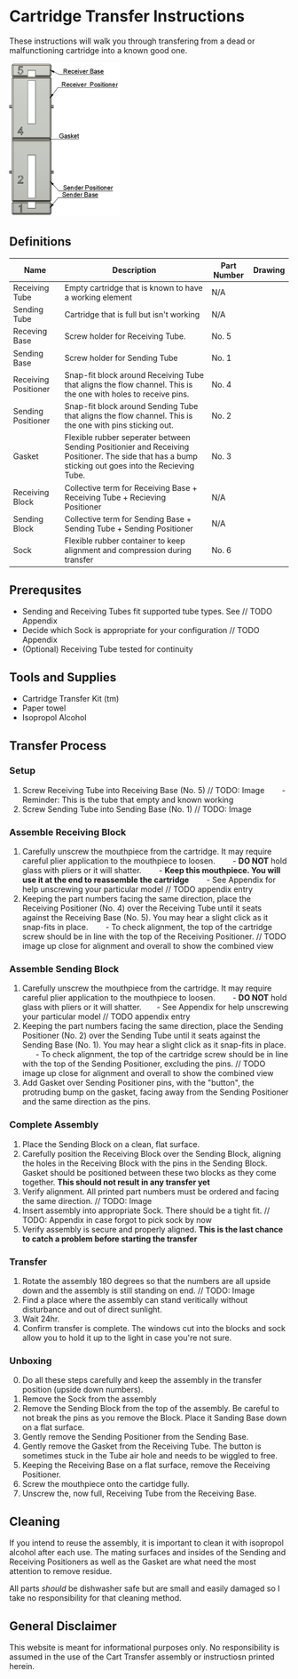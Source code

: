 <script src="https://rawcdn.githack.com/oscarmorrison/md-page/master/md-page.js"></script><noscript>

# Cartridge Transfer Instructions
These instructions will walk you through transfering from a dead or malfunctioning cartridge into a known good one. 

<img src="./images/full-assembly-labeled.png" alt="Full assembly" width="200"/>

## Definitions
 | Name | Description | Part Number | Drawing | 
 |-----------|---------|-------------|---------|
 | Receiving Tube | Empty cartridge that is known to have a working element | N/A |  | 
 | Sending Tube | Cartridge that is full but isn't working | N/A |  | 
 | Receving Base | Screw holder for Receiving Tube. | No. 5 |  | 
 | Sending Base | Screw holder for Sending Tube | No. 1 |  | 
 | Receiving Positioner | Snap-fit block around Receiving Tube that aligns the flow channel. This is the one with holes to receive pins. | No. 4 |  | 
 | Sending Positioner | Snap-fit block around Sending Tube that aligns the flow channel. This is the one with pins sticking out. | No. 2 |  | 
 | Gasket | Flexible rubber seperater between Sending Positionier and Receiving Positioner. The side that has a bump sticking out goes into the Recieving Tube. | No. 3 |  | 
 | Receiving Block | Collective term for Receiving Base + Receiving Tube + Recieving Positioner | N/A |  | 
 | Sending Block | Collective term for Sending Base + Sending Tube + Sending Positioner | N/A |  | 
 | Sock | Flexible rubber container to keep alignment and compression during transfer | No. 6 |  | 


## Prerequsites
- Sending and Receiving Tubes fit supported tube types. See // TODO Appendix
- Decide which Sock is appropriate for your configuration // TODO Appendix
- (Optional) Receiving Tube tested for continuity

## Tools and Supplies
- Cartridge Transfer Kit (tm)
- Paper towel
- Isopropol Alcohol

## Transfer Process
### Setup
1. Screw Receiving Tube into Receiving Base (No. 5) // TODO: Image
&nbsp;&nbsp;&nbsp;&nbsp;&nbsp;&nbsp; - Reminder: This is the tube that empty and known working
2. Screw Sending Tube into Sending Base (No. 1) // TODO: Image

### Assemble Receiving Block
1. Carefully unscrew the mouthpiece from the cartridge. It may require careful plier application to the mouthpiece to loosen. 
&nbsp;&nbsp;&nbsp;&nbsp;&nbsp;&nbsp; - **DO NOT** hold glass with pliers or it will shatter. 
 &nbsp;&nbsp;&nbsp;&nbsp;&nbsp;&nbsp; - **Keep this mouthpiece. You will use it at the end to reassemble the cartridge**
&nbsp;&nbsp;&nbsp;&nbsp;&nbsp;&nbsp; - See Appendix for help unscrewing your particular model // TODO appendix entry
2. Keeping the part numbers facing the same direction, place the Receiving Positioner (No. 4) over the Receiving Tube until it seats against the Receiving Base (No. 5). You may hear a slight click as it snap-fits in place.
&nbsp;&nbsp;&nbsp;&nbsp;&nbsp;&nbsp; - To check alignment, the top of the cartridge screw should be in line with the top of the Receiving Positioner. // TODO image up close for alignment and overall to show the combined view

### Assemble Sending Block
1. Carefully unscrew the mouthpiece from the cartridge. It may require careful plier application to the mouthpiece to loosen. 
&nbsp;&nbsp;&nbsp;&nbsp;&nbsp;&nbsp; - **DO NOT** hold glass with pliers or it will shatter. 
&nbsp;&nbsp;&nbsp;&nbsp;&nbsp;&nbsp;- See Appendix for help unscrewing your particular model // TODO appendix entry
2.  Keeping the part numbers facing the same direction, place the Sending Positioner (No. 2) over the Sending Tube until it seats against the Sending Base (No. 1). You may hear a slight click as it snap-fits in place.
&nbsp;&nbsp;&nbsp;&nbsp;&nbsp;&nbsp;- To check alignment, the top of the cartridge screw should be in line with the top of the Sending Positioner, excluding the pins. // TODO image up close for alignment and overall to show the combined view
3. Add Gasket over Sending Positioner pins, with the "button", the protruding bump on the gasket, facing away from the Sending Positioner and the same direction as the pins. 

### Complete Assembly
1. Place the Sending Block on a clean, flat surface.
2. Carefully position the Receiving Block over the Sending Block, aligning the holes in the Receiving Block with the pins in the Sending Block. Gasket should be positioned between these two blocks as they come together. **This should not result in any transfer yet**
3. Verify alignment. All printed part numbers must be ordered and facing the same direction. // TODO: Image
4. Insert assembly into appropriate Sock. There should be a tight fit. // TODO: Appendix in case forgot to pick sock by now
5. Verify assembly is secure and properly aligned. **This is the last chance to catch a problem before starting the transfer**

### Transfer
1. Rotate the assembly 180 degrees so that the numbers are all upside down and the assembly is still standing on end. // TODO: Image
2. Find a place where the assembly can stand veritically without disturbance and out of direct sunlight.
3. Wait 24hr.
4. Confirm transfer is complete. The windows cut into the blocks and sock allow you to hold it up to the light in case you're not sure.

### Unboxing
0. Do all these steps carefully and keep the assembly in the transfer position (upside down numbers).
1. Remove the Sock from the assembly
2. Remove the Sending Block from the top of the assembly. Be careful to not break the pins as you remove the Block. Place it Sanding Base down on a flat surface.
3. Gently remove the Sending Positioner from the Sending Base. 
4. Gently remove the Gasket from the Receiving Tube. The button is sometimes stuck in the Tube air hole and needs to be wiggled to free. 
5. Keeping the Receiving Base on a flat surface, remove the Receiving Positioner. 
6. Screw the mouthpiece onto the cartidge fully.
7. Unscrew the, now full, Receiving Tube from the Receiving Base.

## Cleaning
If you intend to reuse the assembly, it is important to clean it with isopropol alcohol after each use. The mating surfaces and insides of the Sending and Receiving Positioners as well as the Gasket are what need the most attention to remove residue. 

All parts *should* be dishwasher safe but are small and easily damaged so I take no responsibility for that cleaning method.

## General Disclaimer
This website is meant for informational purposes only. No responsibility is assumed in the use of the Cart Transfer assembly or instructiosn printed herein.
